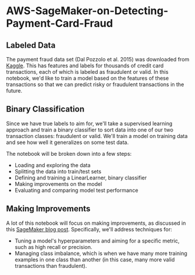 # AWS-SageMaker-on-Detecting-Payment-Card-Fraud

## Labeled Data
The payment fraud data set (Dal Pozzolo et al. 2015) was downloaded from [Kaggle](https://www.kaggle.com/datasets/mlg-ulb/creditcardfraud). This has features and labels for thousands of credit card transactions, each of which is labeled as fraudulent or valid. In this notebook, we'd like to train a model based on the features of these transactions so that we can predict risky or fraudulent transactions in the future.

## Binary Classification
Since we have true labels to aim for, we'll take a supervised learning approach and train a binary classifier to sort data into one of our two transaction classes: fraudulent or valid. We'll train a model on training data and see how well it generalizes on some test data.

The notebook will be broken down into a few steps:

- Loading and exploring the data
- Splitting the data into train/test sets
- Defining and training a LinearLearner, binary classifier
- Making improvements on the model
- Evaluating and comparing model test performance

## Making Improvements
A lot of this notebook will focus on making improvements, as discussed in this [SageMaker blog post](https://aws.amazon.com/cn/blogs/machine-learning/train-faster-more-flexible-models-with-amazon-sagemaker-linear-learner/). Specifically, we'll address techniques for:

- Tuning a model's hyperparameters and aiming for a specific metric, such as high recall or precision.
- Managing class imbalance, which is when we have many more training examples in one class than another (in this case, many more valid transactions than fraudulent).
